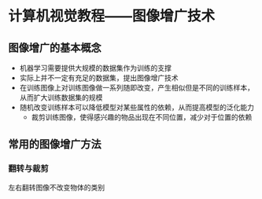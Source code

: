 # 计算机视觉教程——图像增广技术

## 图像增广的基本概念

* 机器学习需要提供大规模的数据集作为训练的支撑
* 实际上并不一定有充足的数据集，提出图像增广技术
* 在训练图像上对训练图像做一系列随即改变，产生相似但是不同的训练样本，从而扩大训练数据集的规模
* 随机改变训练样本可以降低模型对某些属性的依赖，从而提高模型的泛化能力
  * 裁剪训练图像，使得感兴趣的物品出现在不同位置，减少对于位置的依赖

## 常用的图像增广方法

### 翻转与裁剪

左右翻转图像不改变物体的类别